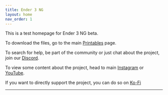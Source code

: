 ```yaml
---
title: Ender 3 NG
layout: home
nav_order: 1
---
```

This is a test homepage for Ender 3 NG beta.

To download the files, go to the main [Printables] page.

To search for help, be part of the community or just chat about the project, join our [Discord].

To view some content about the project, head to main [Instagram] or [YouTube].

If you want to directly support the project, you can do so on [Ko-Fi]


----

[Printables]: https://www.printables.com/en/@radkoko
[Discord]: https://discord.com/invite/Zkvu6uu2AR
[Instagram]: https://www.instagram.com/RH3D_cz
[YouTube]: https://www.youtube.com/@RH3D_cz?sub_confirmation=1
[Ko-Fi]: https://ko-fi.com/rh3dcz

